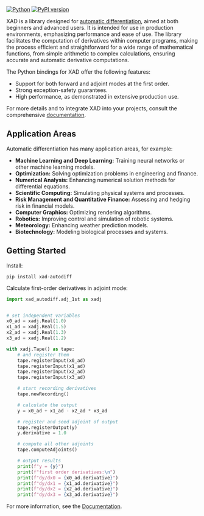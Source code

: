 [![Python](https://img.shields.io/pypi/pyversions/xad-autodiff.svg)](https://auto-differentiation.github.io/python)
[![PyPI version](https://badge.fury.io/py/xad-autodiff.svg)](https://pypi.org/project/xad-autodiff/)


XAD is a library designed for [automatic differentiation](https://auto-differentiation.github.io/aad/), aimed at both beginners and advanced users. It is intended for use in production environments, emphasizing performance and ease of use. The library facilitates the computation of derivatives within computer programs, making the process efficient and straightforward for a wide range of mathematical functions, from simple arithmetic to complex calculations, ensuring accurate and automatic derivative computations.

The Python bindings for XAD offer the following features:

- Support for both forward and adjoint modes at the first order.
- Strong exception-safety guarantees.
- High performance, as demonstrated in extensive production use.

For more details and to integrate XAD into your projects, consult the comprehensive [documentation](https://auto-differentiation.github.io/python).

## Application Areas

Automatic differentiation has many application areas, for example:

-   **Machine Learning and Deep Learning:** Training neural networks or other 
    machine learning models.
-   **Optimization:** Solving optimization problems in engineering and finance.
-   **Numerical Analysis:** Enhancing numerical solution methods for 
    differential equations.
-   **Scientific Computing:** Simulating physical systems and processes.
-   **Risk Management and Quantitative Finance:** Assessing and hedging risk in
    financial models.
-   **Computer Graphics:** Optimizing rendering algorithms.
-   **Robotics:** Improving control and simulation of robotic systems.
-   **Meteorology:** Enhancing weather prediction models.
-   **Biotechnology:** Modeling biological processes and systems.

## Getting Started

Install:

```
pip install xad-autodiff
```


Calculate first-order derivatives in adjoint mode:

```python
import xad_autodiff.adj_1st as xadj


# set independent variables
x0_ad = xadj.Real(1.0)
x1_ad = xadj.Real(1.5)
x2_ad = xadj.Real(1.3)
x3_ad = xadj.Real(1.2)

with xadj.Tape() as tape:
    # and register them
    tape.registerInput(x0_ad)
    tape.registerInput(x1_ad)
    tape.registerInput(x2_ad)
    tape.registerInput(x3_ad)

    # start recording derivatives
    tape.newRecording()

    # calculate the output
    y = x0_ad + x1_ad - x2_ad * x3_ad

    # register and seed adjoint of output
    tape.registerOutput(y)
    y.derivative = 1.0

    # compute all other adjoints
    tape.computeAdjoints()

    # output results
    print(f"y = {y}")
    print(f"first order derivatives:\n")
    print(f"dy/dx0 = {x0_ad.derivative}")
    print(f"dy/dx1 = {x1_ad.derivative}")
    print(f"dy/dx2 = {x2_ad.derivative}")
    print(f"dy/dx3 = {x3_ad.derivative}")
```

For more information, see the [Documentation](https://auto-differentiation.github.io/python).
